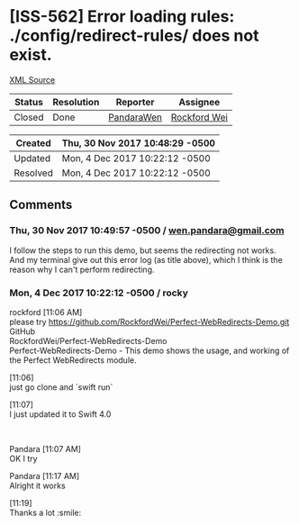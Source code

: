 # [ISS-562] Error loading rules: ./config/redirect-rules/ does not exist.

[XML Source](../xml/ISS-562.xml)
<p></p>





Status|Resolution|Reporter|Assignee
------|----------|--------|--------
Closed|Done|[PandaraWen](wen.pandara@gmail.com)|[Rockford Wei]($rocky)





Created|Thu, 30 Nov 2017 10:48:29 -0500
-------|--------------
Updated|Mon, 4 Dec 2017 10:22:12 -0500
Resolved|Mon, 4 Dec 2017 10:22:12 -0500


## Comments




### Thu, 30 Nov 2017 10:49:57 -0500 / wen.pandara@gmail.com 

<p><p>I follow the steps to run this demo, but seems the redirecting not works. And my terminal give out this error log (as title above), which I think is the reason why I can't perform redirecting.</p></p>


### Mon, 4 Dec 2017 10:22:12 -0500 / rocky 

<p><p>rockford <span class="error">&#91;11:06 AM&#93;</span> <br/>
please try <a href="https://github.com/RockfordWei/Perfect-WebRedirects-Demo.git" class="external-link" rel="nofollow">https://github.com/RockfordWei/Perfect-WebRedirects-Demo.git</a><br/>
GitHub<br/>
RockfordWei/Perfect-WebRedirects-Demo<br/>
Perfect-WebRedirects-Demo - This demo shows the usage, and working of the Perfect WebRedirects module.</p>


<p><span class="error">&#91;11:06&#93;</span> <br/>
just go clone and `swift run`</p>


<p><span class="error">&#91;11:07&#93;</span> <br/>
I just updated it to Swift 4.0</p>

<p> </p>

<p>Pandara <span class="error">&#91;11:07 AM&#93;</span> <br/>
OK I try</p>


<p>Pandara <span class="error">&#91;11:17 AM&#93;</span> <br/>
Alright it works</p>


<p><span class="error">&#91;11:19&#93;</span> <br/>
Thanks a lot :smile:<br/>
 </p></p>


